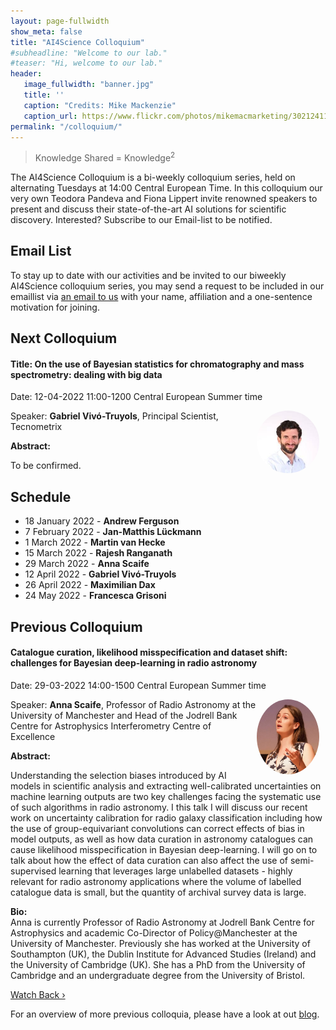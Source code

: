 ```yaml
---
layout: page-fullwidth 
show_meta: false
title: "AI4Science Colloquium"
#subheadline: "Welcome to our lab."
#teaser: "Hi, welcome to our lab."
header:
   image_fullwidth: "banner.jpg"
   title: ''
   caption: "Credits: Mike Mackenzie"
   caption_url: https://www.flickr.com/photos/mikemacmarketing/30212411048
permalink: "/colloquium/"
---
```

> Knowledge Shared = Knowledge<sup>2</sup>


The AI4Science Colloquium is a bi-weekly colloquium series, held on alternating Tuesdays at 14:00 Central European Time. In this colloquium our very own Teodora Pandeva and Fiona Lippert invite renowned speakers to present and discuss their state-of-the-art AI solutions for scientific discovery. Interested? Subscribe to our Email-list to be notified.

## Email List
To stay up to date with our activities and be invited to our biweekly AI4Science colloquium series, you may send a request to be included in our emaillist via [an email to us][9] with your name, affiliation and a one-sentence motivation for joining.

## Next Colloquium

#### Title: On the use of Bayesian statistics for chromatography and mass spectrometry: dealing with big data

Date: 12-04-2022 11:00-1200 Central European Summer time


 <img src="../people/GabrielVivoTruyols.jpeg"
     alt="GabrielVivoTruyols"
     width="100"
     style="float: right; margin-right: 10px; border-radius:50%;" />

Speaker: **Gabriel Vivó-Truyols**, Principal Scientist, Tecnometrix

**Abstract:** <br/>

To be confirmed.


## Schedule

- 18 January 2022 - **Andrew Ferguson**
- 7 February 2022 - **Jan-Matthis Lückmann** 
- 1 March 2022 - **Martin van Hecke**
- 15 March 2022 - **Rajesh Ranganath**
- 29 March 2022 - **Anna Scaife**
- 12 April 2022 - **Gabriel Vivó-Truyols**
- 26 April 2022 - **Maximilian Dax**
- 24 May 2022 - **Francesca Grisoni**


## Previous Colloquium

#### Catalogue curation, likelihood misspecification and dataset shift: challenges for Bayesian deep-learning in radio astronomy

Date: 29-03-2022 14:00-1500 Central European Summer time


 <img src="../people/AnnaScaife.jpeg"
     alt="AnnaScaife"
     width="100"
     style="float: right; margin-right: 10px; border-radius:50%;" />

Speaker: **Anna Scaife**, Professor of Radio Astronomy at the University of Manchester and Head of the Jodrell Bank Centre for Astrophysics Interferometry Centre of Excellence

**Abstract:** <br/>

Understanding the selection biases introduced by AI models in scientific analysis and extracting well-calibrated uncertainties on machine learning outputs are two key challenges facing the systematic use of such algorithms in radio astronomy. I this talk I will discuss our recent work on uncertainty calibration for radio galaxy classification including how the use of group-equivariant convolutions can correct effects of bias in model outputs, as well as how data curation in astronomy catalogues can cause likelihood misspecification in Bayesian deep-learning. I will go on to talk about how the effect of data curation can also affect the use of semi-supervised learning that leverages large unlabelled datasets - highly relevant for radio astronomy applications where the volume of labelled catalogue data is small, but the quantity of archival survey data is large.

**Bio:**<br/>
Anna is currently Professor of Radio Astronomy at Jodrell Bank Centre for Astrophysics and academic Co-Director of Policy@Manchester at the University of Manchester. Previously she has worked at the University of Southampton (UK), the Dublin Institute for Advanced Studies (Ireland) and the University of Cambridge (UK). She has a PhD from the University of Cambridge and an undergraduate degree from the University of Bristol.

<a class="radius button small" href="https://drive.google.com/file/d/11usK-95DvkjC7WG7IyzdQnh2hTd2KmuG/view?usp=sharing">Watch Back ›</a>

For an overview of more  previous colloquia, please have a look at out [blog][2].

[1]: https://bereau.group/
[2]: /blog/
[9]: /contact/
[3]:https://github.com/undark-lab/swyft
[4]:https://arxiv.org/abs/2011.13951
[5]:http://www.mathben.com/
[6]:https://pubs.acs.org/doi/10.1021/acs.jctc.0c00981
[7]:https://github.com/Ensing-Laboratory/FABULOUS
[8]:www.evozyne.com
